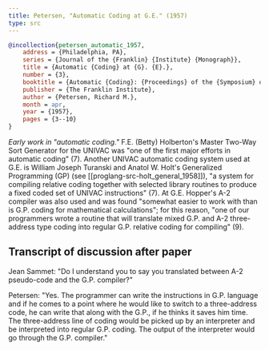 ```yaml
---
title: Petersen, "Automatic Coding at G.E." (1957)
type: src
---
```


```bibtex
@incollection{petersen_automatic_1957,
	address = {Philadelphia, PA},
	series = {Journal of the {Franklin} {Institute} {Monograph}},
	title = {Automatic {Coding} at {G}. {E}.},
	number = {3},
	booktitle = {Automatic {Coding}: {Proceedings} of the {Symposium} on {Automatic} {Coding}, {January} 24-25, {Franklin} {Institute}, {Philadelphia}},
	publisher = {The Franklin Institute},
	author = {Petersen, Richard M.},
	month = apr,
	year = {1957},
	pages = {3--10}
}
```

*Early work in "automatic coding."* F.E. (Betty) Holberton's Master Two-Way Sort Generator for the UNIVAC was "one of the first major efforts in automatic coding" (7). Another UNIVAC automatic coding system used at G.E. is William Joseph Turanski and Anatol W. Holt's Generalized Programming (GP) (see [[proglang-src-holt_general_1958]]), "a system for compiling relative coding together with selected library routines to produce a fixed coded set of UNIVAC instructions" (7). At G.E. Hopper's A-2 compiler was also used and was found "somewhat easier to work with than is G.P. coding for mathematical calculations"; for this reason, "one of our programmers wrote a routine that will translate mixed G.P. and A-2 three-address type coding into regular G.P. relative coding for compiling" (9).

## Transcript of discussion after paper

Jean Sammet: "Do I understand you to say you translated between A-2 pseudo-code and the G.P. compiler?"

Petersen: "Yes. The programmer can write the instructions in G.P. language and if he comes to a point where he would like to switch to a three-address code, he can write that along with the G.P., if he thinks it saves him time. The three-address line of coding would be picked up by an interpreter and be interpreted into regular G.P. coding. The output of the interpreter would go through the G.P. compiler."

